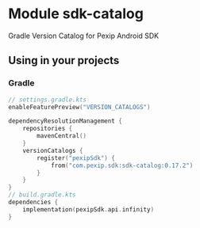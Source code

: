 # Module sdk-catalog

Gradle Version Catalog for Pexip Android SDK

## Using in your projects

### Gradle

```kotlin
// settings.gradle.kts
enableFeaturePreview("VERSION_CATALOGS")

dependencyResolutionManagement {
    repositories {
        mavenCentral()
    }
    versionCatalogs {
        register("pexipSdk") {
            from("com.pexip.sdk:sdk-catalog:0.17.2")
        }
    }
}
// build.gradle.kts
dependencies {
    implementation(pexipSdk.api.infinity)
}
```
